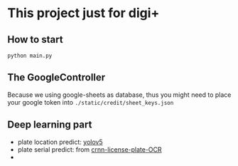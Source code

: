 # This project just for digi+ 
## How to start
`python main.py`
## The GoogleController
Because we using google-sheets as database, thus you might need to place your google token into `./static/credit/sheet_keys.json`
## Deep learning part
- plate location predict: [yolov5](https://github.com/ultralytics/yolov5)
- plate serial predict: from [
crnn-license-plate-OCR](https://github.com/kfengtee/crnn-license-plate-OCR)
- 
